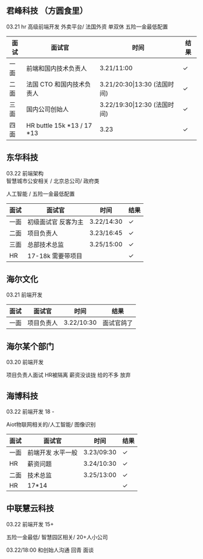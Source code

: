## 君峰科技 （方圆食里）

03.21 hr 高级前端开发
外卖平台/ 法国外资
单双休 五险一金最低配置

| 面试 | 面试官                     | 时间                         | 结果 |
| ---- | -------------------------- | ---------------------------- | ---- |
| 一面 | 前端和国内技术负责人       | 3.21/11:00                   | ✓    |
| 二面 | 法国 CTO 和国内技术负责人  | 3.21/20:30\|13:30 (法国时间) | ✓    |
| 三面 | 国内公司创始人             | 3.22/19:30\|12:30 (法国时间) | ✓    |
| 四面 | HR buttle 15k *13 / 17 *13 | 3.23                         | ✓    |

## 东华科技

 03.22 前端架构  
智慧城市公安相关 / 北京总公司/ 政府类

人工智能 / 五险一金最低配置

| 面试 | 面试官              | 时间       | 结果 |
| ---- | ------------------- | ---------- | ---- |
| 一面 | 初级面试官 反客为主 | 3.22/14:30 | ✓    |
| 二面 | 项目负责人          | 3.23/16:45 | ✓    |
| 三面 | 总部技术总监        | 3.25/15:00 | ✓    |
| HR   | 17-18k 需要带项目   |            | ✓    |

## 海尔文化

 03.21 前端开发

| 面试 | 面试官     | 时间       | 结果       |
| ---- | ---------- | ---------- | ---------- |
| 一面 | 项目负责人 | 3.22/10:30 | 面试官鸽了 |

## 海尔某个部门

03.20 前端开发

项目负责人面试 HR被隔离  薪资没谈拢 给的不多  放弃

## 海博科技

03.22 前端开发 18 -

Aiot物联网相关的/人工智能/ 图像识别

| 面试 | 面试官            | 时间       | 结果 |
| ---- | ----------------- | ---------- | ---- |
| 一面 | 前端开发 水平一般 | 3.23/09:30 | ✓    |
| HR   | 薪资问题          | 3.24/10:30 | ✓    |
| 二面 | 技术总监          | 3.25/13:00 | ✓    |
| HR   | 17*14             |            | ✓    |



## 中联慧云科技

03.22 前端开发  15+ 

五险一金最低/ 智慧园区相关/ 20+人小公司

03.22/18:00 和创始人沟通 回青 面谈
